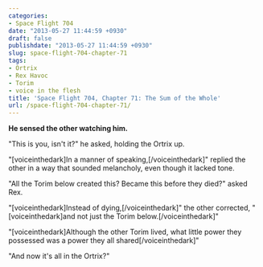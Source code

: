 ```yaml
---
categories:
- Space Flight 704
date: "2013-05-27 11:44:59 +0930"
draft: false
publishdate: "2013-05-27 11:44:59 +0930"
slug: space-flight-704-chapter-71
tags:
- Ortrix
- Rex Havoc
- Torim
- voice in the flesh
title: 'Space Flight 704, Chapter 71: The Sum of the Whole'
url: /space-flight-704-chapter-71/
---
```

**He sensed the other watching him.**

"This is you, isn't it?" he asked, holding the Ortrix up.

"\[voiceinthedark\]In a manner of speaking,\[/voiceinthedark\]" replied
the other in a way that sounded melancholy, even though it lacked tone.

"All the Torim below created this? Became this before they died?" asked
Rex.

"\[voiceinthedark\]Instead of dying,\[/voiceinthedark\]" the other
corrected, "\[voiceinthedark\]and not just the Torim
below.\[/voiceinthedark\]"

"\[voiceinthedark\]Although the other Torim lived, what little power
they possessed was a power they all shared\[/voiceinthedark\]"

"And now it's all in the Ortrix?"